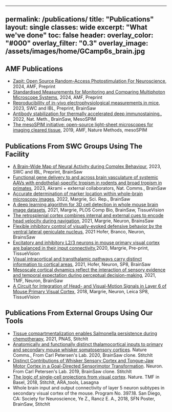 ---
permalink: /publications/
title: "Publications"
layout: single
classes: wide
excerpt: "What we've done"
toc: false
header:
  overlay_color: "#000"
  overlay_filter: "0.3"
  overlay_image: /assets/images/home/GCamp6s_brain.jpg
--


## AMF Publications
* [Zapit: Open Source Random-Access Photostimulation For Neuroscience](https://doi.org/10.1101/2024.02.12.579892), 2024, AMF, Preprint
* [Standardised Measurements for Monitoring and Comparing Multiphoton Microscope Systems](https://www.biorxiv.org/content/10.1101/2024.01.23.576417v1), 2024, AMF, Preprint
* [Reproducibility of in-vivo electrophysiological measurements in mice](https://www.biorxiv.org/content/10.1101/2022.05.09.491042v4.full), 2023, SWC and IBL, Preprint, BrainSaw
* [Antibody stabilization for thermally accelerated deep immunostaining.](https://www.nature.com/articles/s41592-022-01569-1), 2022, Nat. Meth., BrainSaw, MesoSPIM
* [The mesoSPIM initiative: open-source light-sheet microscopes for imaging cleared tissue](https://www.nature.com/articles/s41592-019-0554-0), 2019, AMF, Nature Methods, mesoSPIM


## Publications From SWC Groups Using The Facility 
* [A Brain-Wide Map of Neural Activity during Complex Behaviour](https://www.biorxiv.org/content/10.1101/2023.07.04.547681v2.full.pdf), 2023, SWC and IBL, Preprint, BrainSaw
* [Functional gene delivery to and across brain vasculature of systemic AAVs with endothelial-specific tropism in rodents and broad tropism in primates](https://www.nature.com/articles/s41467-023-38582-7), 2023, Akrami + external collaborators, Nat. Comms., BrainSaw
* [Accurate determination of marker location within whole-brain microscopy images](https://doi.org/10.1038/s41598-021-04676-9), 2022, Margrie, Sci. Rep., BrainSaw
* [A deep learning algorithm for 3D cell detection in whole mouse brain image datasets](https://doi.org/10.1371/journal.pcbi.1009074), 2021, Margrie, PLOS Comp Bio, BrainSaw, TissueVision
* [The retrosplenial cortex combines internal and external cues to encode head velocity during navigation](http://dx.doi.org/10.1016/j.neuron.2021.10.031), 2021, Margrie, Neuron, BrainsSaw
* [Flexible inhibitory control of visually-evoked defensive behavior by the ventral lateral geniculate nucleus](https://www.sciencedirect.com/science/article/pii/S0896627321006577), 2021
      Hofer, Branco, Neuron, BrainsSaw
* [Excitatory and inhibitory L2/3 neurons in mouse primary visual cortex are balanced in their input connectivity](https://www.biorxiv.org/content/10.1101/2020.04.21.053504v1),2020, Margrie, Pre-print, TissueVision
* [Visual intracortical and transthalamic pathways carry distinct information to cortical areas](https://www.sciencedirect.com/science/article/pii/S089662732100283X?via%3Dihub), 2021, Hofer, Neuron, SP8, BrainSaw
* [Mesoscale cortical dynamics reflect the interaction of sensory evidence and temporal expectation during perceptual decision-making](https://www.sciencedirect.com/science/article/pii/S0896627321002014?via%3Dihub), 2021, TMF, Neuron, BrainSaw
* [A Circuit for Integration of Head- and Visual-Motion Signals in Layer 6 of Mouse Primary Visual Cortex](https://www.ncbi.nlm.nih.gov/pmc/articles/PMC5896233/), 2018, Margrie, Neuron, Leica SP8, TissueVision


## Publications From External Groups Using Our Tools
* [Tissue compartmentalization enables Salmonella persistence during chemotherapy](https://pubmed.ncbi.nlm.nih.gov/34911764/), 2021, PNAS, StitchIt
* [Anatomically and functionally distinct thalamocortical inputs to primary and secondary mouse whisker somatosensory cortices](https://www.ncbi.nlm.nih.gov/pmc/articles/PMC7335197/). Nature Comms., From Carl Petersen's Lab. 2020, BrainSaw clone. StitchIt
* [Distinct Contributions of Whisker Sensory Cortex and Tongue-Jaw Motor Cortex in a Goal-Directed Sensorimotor Transformation](https://www.ncbi.nlm.nih.gov/pmc/articles/PMC6859494/). Neuron. From Carl Petersen's Lab. 2019, BrainSaw clone. StitchIt
* [The logic of single-cell projections from visual cortex](https://www.ncbi.nlm.nih.gov/pmc/articles/PMC6585423/). Nature. TMF in Basel, 2018, StitchIt, ARA_tools, Lasagna
* Whole brain input and output connectivity of layer 5 neuron subtypes in secondary visual cortex of the mouse. Program No. 397.18. San Diego, CA: Society for Neuroscience, Ye Z., Rancz E. A., 2018, SFN Poster, BrainSaw, StitchIt

